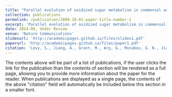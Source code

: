 ```yaml
---
title: "Parallel evolution of oxidized sugar metabolism in commensal and pathogenic microbes exemplifies bacterial adaptation to the inflamed gut"
collection: publications
permalink: /publication/2009-10-01-paper-title-number-1
excerpt: 'Parallel evolution of oxidized sugar metabolism in commensal and pathogenic microbes exemplifies bacterial adaptation to the inflamed gut'
date: 2024-06, Under Review
venue: 'Nature Communications'
slidesurl: 'http://academicpages.github.io/files/slides1.pdf'
paperurl: 'http://academicpages.github.io/files/paper1.pdf'
citation: 'Levy, S., Jiang, A., Grant, M., Arp, G., Minabou, G. N., Jiang, X. F., Hall, B. (2024). “Parallel evolution of oxidized sugar metabolism in commensal and pathogenic microbes exemplifies bacterial adaptation to the inflamed gut.” Under review at Nat. Comms.'
---
```


The contents above will be part of a list of publications, if the user clicks the link for the publication than the contents of section will be rendered as a full page, allowing you to provide more information about the paper for the reader. When publications are displayed as a single page, the contents of the above "citation" field will automatically be included below this section in a smaller font.